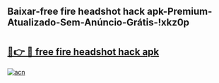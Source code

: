 
## Baixar-free fire headshot hack apk-Premium-Atualizado-Sem-Anúncio-Grátis-!xkz0p

# <h2><a href="https://andorid.site?title=free_fire_headshot_hack_apk&ref=27">🔗👉 🔴 free fire headshot hack apk</a></h2>

[![acn](https://github.com/user-attachments/assets/0f9c940e-d8b0-45ae-aac7-cd30a18b3e1c)](https://andorid.site?title=free_fire_headshot_hack_apk&ref=27)

